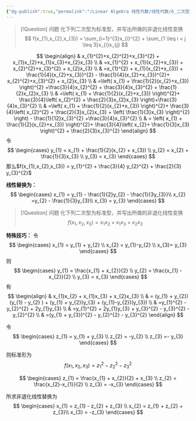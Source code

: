 ```yaml
---
{"dg-publish":true,"permalink":"/Linear Algebra 线性代数/线性代数/6_二次型与矩阵合同/例题：非退化线性变换化二次型为标准型/","tags":["线代","例题"]}
---
```




> [!Question] 问题
> 化下列二次型为标准型，并写出所做的非退化线性变换
> $$
> f(x_{1},x_{2},x_{3}) = \sum_{i=1}^{3}x_{i}^{2} + \sum_{1 \leq i < j \leq 3}x_{i}x_{j}
> $$


$$
\begin{align}
 & x_{1}^{2}+x_{2}^{2}+x_{3}^{2} + x_{1}x_{2}+x_{1}x_{3}+x_{2}x_{3} \\
 & =x_{1}^{2} + x_{1}(x_{2}+x_{3}) + x_{2}^{2}+x_{3}^{2} + x_{2}x_{3}  \\
 & =x_{1}^{2} + x_{1}(x_{2}+x_{3}) + \frac{1}{4}(x_{2}+x_{3})^{2} - \frac{1}{4}(x_{2}+x_{3})^{2}+ x_{2}^{2}+x_{3}^{2} + x_{2}x_{3} \\
 & =\left( x_{1} + \frac{1}{2}(x_{2}+x_{3}) \right)^{2} +\frac{3}{4}x_{2}^{2} + \frac{3}{4}x_{3}^{2} + \frac{1}{2}x_{2}x_{3} \\
 & =\left( x_{1} + \frac{1}{2}(x_{2}+x_{3}) \right)^{2}+ \frac{3}{4}\left( x_{2}^{2} + \frac{2}{3}x_{2}x_{3} \right)+\frac{3}{4}x_{3}^{2} \\
 & =\left( x_{1} + \frac{1}{2}(x_{2}+x_{3}) \right)^{2}+ \frac{3}{4}\left( x_{2}^{2} + \frac{2}{3}x_{2}x_{3} + \left( \frac{1}{3}x_{3} \right)^{2} \right) - \frac{1}{12}x_{3}^{2} +\frac{3}{4}x_{3}^{2}   \\
 & = \left( x_{1} + \frac{1}{2}(x_{2}+x_{3}) \right)^{2}+ \frac{3}{4}\left( x_{2}+ \frac{1}{3}x_{3} \right)^{2}  + \frac{2}{3}x_{3}^{2}
\end{align}
$$
令
$$
\begin{cases}
y_{1} = x_{1} + \frac{1}{2}(x_{2} + x_{3}) \\
y_{2} = x_{2} + \frac{1}{3}x_{3} \\
y_{3} = x_{3}
\end{cases}
$$
那么$f(x_{1},x_{2},x_{3}) = y_{1}^{2} + \frac{3}{4} y_{2}^{2} + \frac{2}{3} y_{3}^{2}$

**线性替换为：**
$$
\begin{cases}
x_{1} = y_{1} - \frac{1}{2}y_{2} - \frac{1}{3y_{3}}\\
x_{2} =y_{2} - \frac{1}{3}y_{3}\\
x_{3} = y_{3} 
\end{cases}
$$


> [!Question] 问题
> 化下列二次型为标准型，并写出所做的非退化线性变换
> $$
> f(x_{1},x_{2},x_{3}) = x_{1}x_{2} + x_{1}x_{3}  + x_{2}x_{3}
> $$

**特殊技巧：** 令
$$
\begin{cases}
x_{1} = y_{1} + y_{2} \\
x_{2} = y_{1}-y_{2} \\
x_{3}= y_{3}
\end{cases}
$$
则
$$
\begin{cases}
y_{1} = \frac{x_{1} + x_{2}}{2} \\
y_{2} = \frac{x_{1} - x_{2}}{2} \\
y_{3} = x_{3}
\end{cases}
$$
有
$$
\begin{align}
 & x_{1}x_{2} + x_{1}x_{3}  + x_{2}x_{3} \\
 & = (y_{1} + y_{2})(y_{1} - y_{2} ) + (y_{1} + y_{2})y_{3} + (y_{1}-y_{2})(y_{3}) \\
 & =y_{1}^{2} -y_{2}^{2} + 2y_{1}y_{3}  \\ 
 & =y_{1}^{2} + 2y_{1}y_{3} + y_{3}^{2} - y_{3}^{2} -y_{2}^{2} \\
 & =(y_{1} + y_{3})^{2} - y_{2}^{2} - y_{3}^{2}
\end{align}
$$

令
$$
\begin{cases}
z_{1} = y_{1} + y_{3} \\
z_{2} = -y_{2} \\
z_{3} =- y_{3}
\end{cases}
$$

则标准形为
$$
f(x_{1},x_{2},x_{3}) = z_{1}^{2} - z_{2}^{2} - z_{3}^{2}
$$

$$
\begin{cases}
z_{1} = \frac{x_{1} + x_{2}}{2} + x_{3} \\
z_{2} = \frac{x_{2}-x_{1}}{2} \\
z_{3} = -x_{3}
\end{cases}
$$

所求非退化线性替换为
$$
\begin{cases}
x_{1} = z_{1} - z_{2} + z_{3} \\
x_{2} = z_{1} + z_{2} + z_{3}\\
x_{3} = -z_{3}
\end{cases}
$$




